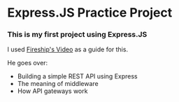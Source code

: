 # Express.JS Practice Project

### This is my first project using Express.JS

I used [Fireship's Video](https://youtu.be/-MTSQjw5DrM?si=9fQL5XdqxVjoOrRF) as a guide for this.

He goes over:

- Building a simple REST API using Express
- The meaning of middleware
- How API gateways work